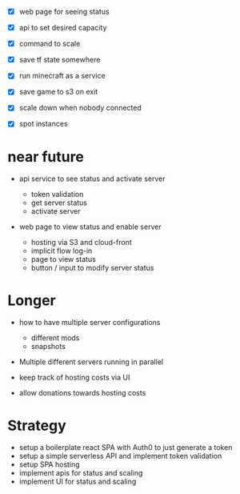 
- [x] web page for seeing status


- [x] api to set desired capacity
- [x] command to scale
- [x] save tf state somewhere
- [x] run minecraft as a service
- [x] save game to s3 on exit
- [x] scale down when nobody connected
- [x] spot instances

# near future

- api service to see status and activate server
  + token validation
  + get server status
  + activate server

- web page to view status and enable server
  + hosting via S3 and cloud-front
  + implicit flow log-in
  + page to view status
  + button / input to modify server status

# Longer

- how to have multiple server configurations
  + different mods
  + snapshots

- Multiple different servers running in parallel

- keep track of hosting costs via UI
- allow donations towards hosting costs


# Strategy

- setup a boilerplate react SPA with Auth0 to just generate a token
- setup a simple serverless API and implement token validation
- setup SPA hosting
- implement apis for status and scaling
- implement UI for status and scaling
